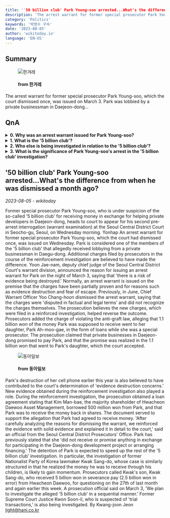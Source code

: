 ```yaml
---
title: ''50 billion club' Park Young-soo arrested...What's the difference from when he was dismissed a month ago?'
description: 'The arrest warrant for former special prosecutor Park Young-soo, which the court dismissed once, was issued on March 3. Park was lobbied by a private businessman in Daejeon-dong...'
category: 'Politics'
keywords: '박영수 구속'
date: '2023-08-05'
author: 'wikitoday.io'
language: 'EN-US'
---
```


## Summary



<figure>
    <img src="https://flexible.img.hani.co.kr/flexible/normal/970/647/imgdb/original/2023/0804/20230804501508.jpg" alt="한겨레" />
    <figcaption>
        <h4> from 한겨레</h4>
    </figcaption>
</figure>


The arrest warrant for former special prosecutor Park Young-soo, which the court dismissed once, was issued on March 3. Park was lobbied by a private businessman in Daejeon-dong...


## QnA


<details>
    <summary><b>0. Why was an arrest warrant issued for Park Young-soo?</b></summary>
    An arrest warrant was issued for Park Young-soo due to the risk of evidence being destroyed. The prosecution believes that new charges filed during the reinforcement investigation, including a violation of the anti-graft law, helped reverse the outcome.
</details>

<details>
    <summary><b>1. What is the '5 billion club'?</b></summary>
    The '5 billion club' refers to a group of individuals who allegedly received money in exchange for assisting private developers in Daejeon-dong.
</details>

<details>
    <summary><b>2. Who else is being investigated in relation to the '5 billion club'?</b></summary>
    Former Nationalist Party of Korea lawmaker Kwak Sang-do and former Supreme Court Justice Kwon Soon-il are also being investigated in connection with the '5 billion club' case.
</details>

<details>
    <summary><b>3. What is the significance of Park Young-soo's arrest in the '5 billion club' investigation?</b></summary>
    Park Young-soo's arrest is expected to accelerate the rest of the '5 billion club' investigation. It may also lead to a further investigation into other members of the group.
</details>



## '50 billion club' Park Young-soo arrested...What's the difference from when he was dismissed a month ago?

_2023-08-05 - wikitoday_

Former special prosecutor Park Young-soo, who is under suspicion of the so-called '5 billion club' for receiving money in exchange for helping private developers in Daejeon-dong, heads to court to appear for his second pre-arrest interrogation (warrant examination) at the Seoul Central District Court in Seocho-gu, Seoul, on Wednesday morning. Yonhap An arrest warrant for former special prosecutor Park Young-soo, which the court had dismissed once, was issued on Wednesday. Park is considered one of the members of the '5 billion club' that allegedly received lobbying from a private businessman in Daegu-dong. Additional charges filed by prosecutors in the course of the reinforcement investigation are believed to have made the difference. Yoon Jae-nam, deputy chief judge of the Seoul Central District Court's warrant division, announced the reason for issuing an arrest warrant for Park on the night of March 3, saying that 'there is a risk of evidence being destroyed.' Normally, an arrest warrant is issued on the premise that the charges have been partially proven and for reasons such as evidence destruction and fear of escape. Previously, in June, Chief Warrant Officer Yoo Chang-hoon dismissed the arrest warrant, saying that the charges were 'disputed in factual and legal terms' and did not recognize the charges themselves. The prosecution believes the new charges, which were filed in a reinforced investigation, helped reverse the outcome. Prosecutors added the charge of violating the anti-graft law, alleging that 1.1 billion won of the money Park was supposed to receive went to her daughter, Park Ah-moo-gae, in the form of loans while she was a special prosecutor. The prosecution claimed that private businesses in Daejeon-dong promised to pay Park, and that the promise was realized in the 1.1 billion won that went to Park's daughter, which the court accepted.


<figure>
    <img src="https://dimg.donga.com/a/800/0/95/5/wps/NEWS/IMAGE/2023/08/04/120570314.1.jpg" alt="동아일보" />
    <figcaption>
        <h4> from 동아일보</h4>
    </figcaption>
</figure>


Park's destruction of her cell phone earlier this year is also believed to have contributed to the court's determination of 'evidence destruction concerns.' New evidence obtained during the reinforcement investigation also played a role. During the reinforcement investigation, the prosecution obtained a loan agreement stating that Kim Man-bae, the majority shareholder of Hwacheon Daewoo Asset Management, borrowed 500 million won from Park, and that Park was to receive the money back in shares. The document served to support the allegation that Park had agreed to receive money. 'After carefully analyzing the reasons for dismissing the warrant, we reinforced the evidence with solid evidence and explained it in detail to the court,' said an official from the Seoul Central District Prosecutors' Office. Park has previously stated that she 'did not receive or promise anything in exchange for participating in the Daejeon-dong development project or arranging financing.' The detention of Park is expected to speed up the rest of the '5 billion club' investigation. In particular, the investigation of former Nationalist Party of Korea lawmaker Kwak Sang-do, whose case is similarly structured in that he realized the money he was to receive through his children, is likely to gain momentum. Prosecutors called Kwak's son, Kwak Sang-do, who received 5 billion won in severance pay (2.5 billion won in error) from Hwacheon Daewoo, for questioning on the 27th of last month and again earlier this week. A prosecution official said on March 3, 'We plan to investigate the alleged '5 billion club' in a sequential manner.' Former Supreme Court Justice Kwon Soon-il, who is suspected of 'trial transactions,' is also being investigated. By Kwang-joon Jeon light@hani.co.kr
